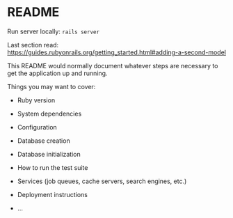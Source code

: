 # README

Run server locally: `rails server`

Last section read: https://guides.rubyonrails.org/getting_started.html#adding-a-second-model

This README would normally document whatever steps are necessary to get the
application up and running.

Things you may want to cover:

* Ruby version

* System dependencies

* Configuration

* Database creation

* Database initialization

* How to run the test suite

* Services (job queues, cache servers, search engines, etc.)

* Deployment instructions

* ...

